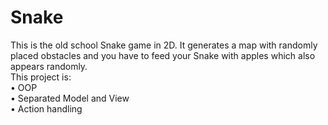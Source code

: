 # Snake
This is the old school Snake game in 2D. It generates a map with randomly placed obstacles and you have to feed your Snake with apples which also appears randomly.<br />
This project is:<br />
  • OOP<br />
  • Separated Model and View<br />
  • Action handling

